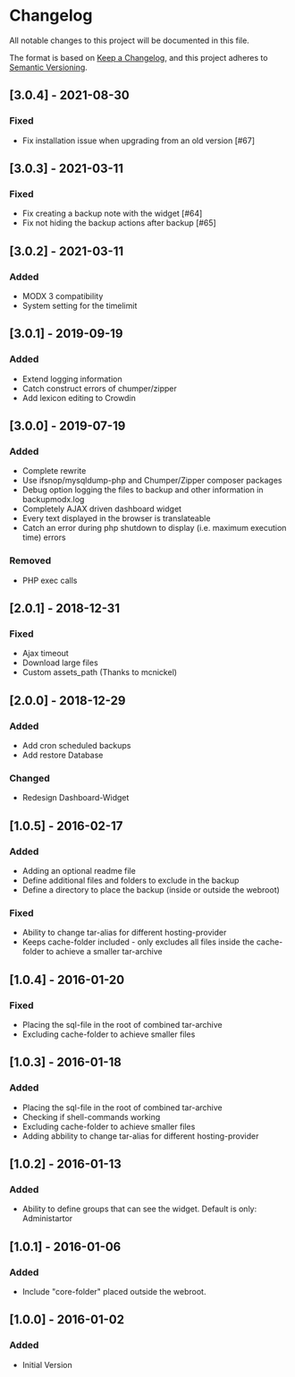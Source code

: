# Changelog

All notable changes to this project will be documented in this file.

The format is based on [Keep a Changelog](https://keepachangelog.com/en/1.0.0/),
and this project adheres to [Semantic Versioning](https://semver.org/spec/v2.0.0.html).

## [3.0.4] - 2021-08-30

### Fixed

- Fix installation issue when upgrading from an old version [#67]

## [3.0.3] - 2021-03-11

### Fixed

- Fix creating a backup note with the widget [#64]
- Fix not hiding the backup actions after backup [#65]

## [3.0.2] - 2021-03-11

### Added

- MODX 3 compatibility
- System setting for the timelimit

## [3.0.1] - 2019-09-19

### Added

- Extend logging information
- Catch construct errors of chumper/zipper
- Add lexicon editing to Crowdin

## [3.0.0] - 2019-07-19

### Added

- Complete rewrite
- Use ifsnop/mysqldump-php and Chumper/Zipper composer packages
- Debug option logging the files to backup and other information in backupmodx.log
- Completely AJAX driven dashboard widget
- Every text displayed in the browser is translateable
- Catch an error during php shutdown to display (i.e. maximum execution time) errors

### Removed

- PHP exec calls

## [2.0.1] - 2018-12-31

### Fixed

- Ajax timeout
- Download large files
- Custom assets_path (Thanks to mcnickel)

## [2.0.0] - 2018-12-29

### Added

- Add cron scheduled backups
- Add restore Database

### Changed

- Redesign Dashboard-Widget

## [1.0.5] - 2016-02-17

### Added

- Adding an optional readme file
- Define additional files and folders to exclude in the backup
- Define a directory to place the backup (inside or outside the webroot)

### Fixed

- Ability to change tar-alias for different hosting-provider
- Keeps cache-folder included - only excludes all files inside the cache-folder to achieve a smaller tar-archive

## [1.0.4] - 2016-01-20

### Fixed

- Placing the sql-file in the root of combined tar-archive
- Excluding cache-folder to achieve smaller files

## [1.0.3] - 2016-01-18

### Added

- Placing the sql-file in the root of combined tar-archive
- Checking if shell-commands working
- Excluding cache-folder to achieve smaller files
- Adding abbility to change tar-alias for different hosting-provider

## [1.0.2] - 2016-01-13

### Added

- Ability to define groups that can see the widget. Default is only: Administartor

## [1.0.1] - 2016-01-06

### Added

- Include "core-folder" placed outside the webroot.

## [1.0.0] - 2016-01-02

### Added

- Initial Version
